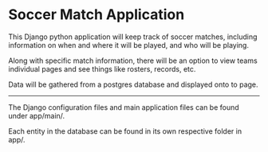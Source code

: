 # Soccer Match Application

This Django python application will keep track of soccer matches, including information on when and where it will be played, and who will be playing.

Along with specific match information, there will be an option to view teams individual pages and see things like rosters, records, etc.

Data will be gathered from a postgres database and displayed onto to page.

---

The Django configuration files and main application files can be found under app/main/.

Each entity in the database can be found in its own respective folder in app/.